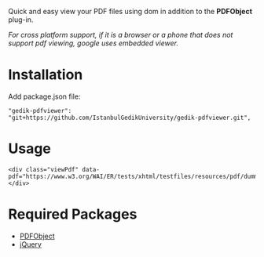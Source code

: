 Quick and easy view your PDF files using dom in addition to the **PDFObject** plug-in.

*For cross platform support, if it is a browser or a phone that does not support pdf viewing, google uses embedded viewer.*

# Installation
Add package.json file:

`"gedik-pdfviewer": "git+https://github.com/IstanbulGedikUniversity/gedik-pdfviewer.git",`

# Usage

```
<div class="viewPdf" data-pdf="https://www.w3.org/WAI/ER/tests/xhtml/testfiles/resources/pdf/dummy.pdf"></div>
```

# Required Packages
- [PDFObject](https://github.com/pipwerks/PDFObject/ "PDFObject")
- [jQuery](https://github.com/jquery/jquery "jQuery")

